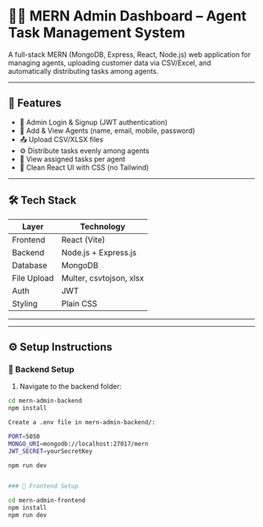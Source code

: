 # 👨‍💼 MERN Admin Dashboard – Agent Task Management System

A full-stack MERN (MongoDB, Express, React, Node.js) web application for managing agents, uploading customer data via CSV/Excel, and automatically distributing tasks among agents.

---

## 🚀 Features

- 🔐 Admin Login & Signup (JWT authentication)
- 👥 Add & View Agents (name, email, mobile, password)
- 📤 Upload CSV/XLSX files
- ⚙️ Distribute tasks evenly among agents
- 📄 View assigned tasks per agent
- 🧼 Clean React UI with CSS (no Tailwind)

---

## 🛠 Tech Stack

| Layer      | Technology             |
|------------|------------------------|
| Frontend   | React (Vite)           |
| Backend    | Node.js + Express.js   |
| Database   | MongoDB                |
| File Upload| Multer, csvtojson, xlsx|
| Auth       | JWT                    |
| Styling    | Plain CSS              |

---


---

## ⚙️ Setup Instructions

### 🔧 Backend Setup

1. Navigate to the backend folder:

```bash
cd mern-admin-backend
npm install

Create a .env file in mern-admin-backend/:

PORT=5050
MONGO_URI=mongodb://localhost:27017/mern
JWT_SECRET=yourSecretKey

npm run dev


### 🔧 Frontend Setup

cd mern-admin-frontend
npm install
npm run dev





